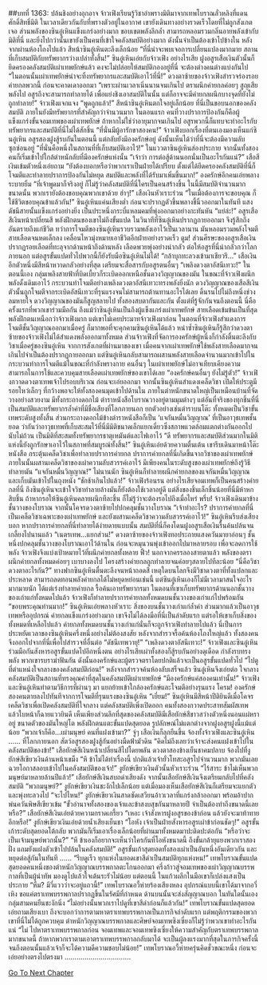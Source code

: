 ##บทที่ 1363: ปล้นชิงอย่างอุกอาจ
จ้าวเฟิงเรียนรู้วิชาอำพรางมิติมาจากเทพโบราณลั่วหลิงที่แดนศักดิ์สิทธิ์มิติ ในเวลาเดียวกันกับที่พรางตัวอยู่ในอากาศ เขายังเดินทางอย่างรวดเร็วโดยที่ไม่ถูกสังเกตเจอ
ส่วนพลังของซินอู๋เหินแข็งแกร่งอย่างมาก ขอบเขตพลังลึกล้ำ สามารถหลอมรวมกลิ่นอายพลังเข้ากับมิติที่นี่ และยิ่งไปกว่านั้นเขายังเป็นคนที่เข้าใจคลังสมบัติอย่างมาก ดังนั้นจำเป็นต้องเข้าไปข้างใน
หลังจากผ่านห้องโถงไปแล้ว สีหน้าซินอู๋เหินตะลึงเล็กน้อย
“ที่นี่น่าจะพบเจอการเปลี่ยนแปลงมากมาย สถานที่เก็บสมบัติกับทรัพยากรว่างเปล่าทั้งสิ้น!”
ซินอู๋เหินเอ่ยกับจ้าวเฟิง
อย่างไรเสีย ฝูงอสูรเสือเงินตัวนั้นก็ยึดครองคลังสมบัติเผ่าเทพยักษ์แล้ว คงจะไม่ปล่อยให้สมบัติกองอยู่ที่นี่ จะต้องต่างคนต่างแบ่งกันไป
“ในตอนนั้นเผ่าเทพยักษ์น่าจะทิ้งทรัพยากรและสมบัติเอาไว้ที่นี่!”
ดวงตาซ้ายของจ้าวเฟิงสำรวจร่องรอยค่ายกลพวกนี้ ก่อนจะคาดเดาออกมา
“เพราะผ่านเวลาเนิ่นนานจนเกินไป ตราผนึกค่ายกลค่อยๆ สูญเสียพลังไป อสูรถึงจะสามารถทำลายได้ เพื่อแย่งชิงเอาสมบัติในนั้น แต่ก็อาจจะมีค่ายกลผนึกบางจุดที่ยังไม่ถูกทำลาย!”
จ้าวเฟิงแจกแจง
“พูดถูกแล้ว!”
สีหน้าซินอู๋เหินตกใจอยู่เล็กน้อย
ที่นี่เป็นขอบนอกของคลังสมบัติ ภายในยังมีทรัพยากรที่สำคัญกว่าจำนวนมาก
ในตอนแรก คนที่วางปราการป้องกันก็คือผู้แข็งแกร่งขั้นจอมเทพของเผ่าเทพยักษ์ ถ้าหากไม่ใช่ว่าอายุมากจนเกินไป อสูรพวกนี้ก็แทบจะทำอะไรกับทรัพยากรและสมบัติที่นี่ไม่ได้สักชิ้น
“ที่นั่นมีผู้อารักขาสองคน!”
จ้าวเฟิงบอกเรื่องที่ตนเองมองเห็นแก่ซินอู๋เหิน
อสูรสองฝูงสู้รบกันในตอนนี้ แต่กลับยังมีองครักษ์อยู่ ดังนั้นเห็นได้ว่าที่นี่จะต้องมีความลับซุกซ่อนอยู่
“ที่นั่นคือหนึ่งในสถานที่ที่เก็บสมบัติเอาไว้!”
ในแววตาซินอู๋เหินส่องประกาย
จากนั้นทั้งสองคนก็เริ่มเข้าไปใกล้ตำหนักลับที่มีองครักษ์แห่งนั้น
“เจ้าว่า การต่อสู้ด้านนอกนั่นเป็นอะไรกันแน่?”
เสือสีเงินเข้มตัวหนึ่งเอ่ยถาม
“ยังต้องบอกหรือว่าพวกเราเป็นฝ่ายได้เปรียบ ตั้งแต่ได้ยึดครองคลังสมบัติที่นี่ก็โจมตีและทำลายปราการป้องกันไม่หยุด สมบัติและพลังที่ได้รับมาเพิ่มขึ้นมาก!”
องครักษ์อีกคนเอ่ยพลางระบายยิ้ม
“ที่เจ้าพูดมาก็จริงอยู่ ก็ไม่รู้ว่าคลังสมบัติที่นี่ใครเป็นคนสร้างขึ้น ในนี้มีสมบัติจำนวนมากขนาดนั้น พวกเรายังต้องขอบคุณพวกเขาด้วย ฮ่าๆ!”
เสือเงินหัวเราะร่วน
“ในเมื่อต้องการจะขอบคุณ ก็ใช้ชีวิตขอบคุณข้าแล้วกัน!”
ซินอู๋เหินแค่นเสียงต่ำ ก่อนจะปรากฏตัวขึ้นพลางชี้นิ้วออกมาในทันที
แสงดัชนีสายนั้นแข็งแกร่งอย่างยิ่ง เป็นประหนึ่งกระบี่แหลมคมที่พุ่งออกมาอย่างกะทันหัน
“แย่ล่ะ!”
อสูรเสือสีเงินหน้าเปลี่ยนสี
พลังฝึกตนของเขาไม่ถึงขั้นแปด ในวินาทีที่ซินอู๋เหินปรากฏกายออกมา จึงรู้สึกถึงอันตรายถึงแก่ชีวิต
ทว่าการโจมตีของซินอู๋เหินรวบรวมพลังเอาไว้เป็นเวลานาน มันหลอมรวมพลังโจมตีสายเลือดจนหดเล็กลง เคลื่อนไหวมุ่งหมายเอาชีวิตอีกฝ่ายอย่างรวดเร็ว
ตูม!
ส่วนศีรษะของอสูรเสือเงินปรากฏรอยเลือดที่ทะลุจากด้านหน้าถึงด้านหลัง เลือดพวยพุ่งอย่างน่ากลัว
ต่อให้อสูรที่นี่น่ากลัวกว่าโลกภายนอก แต่อสูรขั้นแปดทั่วไปพวกนี้ก็ยังรับมือซินอู๋เหินไม่ได้!
“กล้าบุกทะลวงเข้ามาเชียวรึ…”
เสือเงินอีกตัวหนึ่งมีสีหน้าหวาดกลัวอย่างที่สุด เตรียมจะสื่อสารกับอสูรตนอื่นๆ
“เพลิงดวงตาอัสนีเทวะ!”
ในตอนนี้เอง กลุ่มเพลิงสายฟ้าที่บิดเบี้ยวก็ระเบิดออกเหนือชั้นดวงวิญญาณของมัน
ในขณะที่จ้าวเฟิงผนึกพลังดั้งเดิมเอาไว้ กระบวนท่าโจมตีอย่างเพลิงดวงตาอัสนีเทวะทรงพลังยิ่งนัก
ดวงวิญญาณของเสือสีเงินตัวนั้นถูกโจมตีจากระเบิดอัสนีเทวะที่รุนแรงจนไม่สามารถต้านทานอะไรได้เลย
ดิ้นรนไปไม่ถึงหนึ่งช่วงลมหายใจ ดวงวิญญาณของมันก็สูญสลายไป
ทั้งสองสบตากันและกัน ตั้งแต่ที่รู้จักกันจนถึงตอนนี้ นี่คือครั้งแรกที่พวกเขาร่วมมือกัน
ถึงแม้ว่าซินอู๋เหินเป็นถึงผู้แข็งแกร่งเผ่าเทพยักษ์ สายเลือดเข้มข้นเป็นที่สุด พลังฝึกตนเหนือกว่าจ้าวเฟิงมาก แต่เขาไม่เคยประมาทจ้าวเฟิงมาก่อน
ในตอนที่จ้าวเฟิงสำแดงการโจมตีชั้นวิญญาณออกมาเมื่อครู่ ก็มากพอที่จะคุกคามซินอู๋เหินได้แล้ว
หนำซ้ำซินอู๋เหินก็รู้สึกว่าดวงตาซ้ายของจ้าวเฟิงไม่ได้สำแดงพลังออกมาทั้งหมด
ส่วนจ้าวเฟิงที่จัดการองครักษ์ผู้หนึ่งก็กำลังตื่นตะลึงกับวิชาเมื่อครู่ของซินอู๋เหิน
จากการสังเกตที่ผ่านมาของเขา เมื่อคนจากเผ่าเทพยักษ์ใช้พลังสายเลือดมากจนเกินไปจำเป็นต้องปรากฏกายออกมา
แต่ซินอู๋เหินกลับสามารถผสานพลังสายเลือดจำนวนมากเข้าไปในกระบวนท่าการโจมตีแม้ในขณะที่กำลังพรางกาย
คนอื่นๆ ในเผ่าเทพยักษ์ไม่อาจเทียบเคียงความสามารถในการใช้และควบคุมสายเลือดเผ่าเทพยักษ์ของเขาได้เลย
“องครักษ์คนอื่นๆ ยังไม่รู้ตัว!”
จ้าวเฟิงกวาดดวงตาเทพเจ้าไปรอบบริเวณ ก่อนจะเอ่ยออกมา
จากนั้นซินอู๋เหินสำแดงเคล็ดวิชา เปิดให้ประตูมีรอยโหว่เล็กๆ ที่กว้างพอจะให้ทั้งสองคนมุดเข้าไปด้านใน
ภายในตำหนักขนาดใหญ่เป็นเหมือนบ้านที่จัดวางอย่างสวยงาม มีทั้งกระถางดอกไม้ ตำราหนังสือโบราณวางอยู่ตามมุมต่างๆ
แต่อันที่จริงของทุกชิ้นที่นี่เป็นสมบัติและทรัพยากรล้ำค่าที่มีชื่อเสียงที่โลกภายนอก
ยกตัวอย่างเช่นตำราบนโต๊ะ ทั้งหมดเป็นวิชาขั้นเทพระดับสูงทั้งสิ้น ส่วนกระถางดอกไม้ข้างตำราหนังสือก็เป็น ‘แจกันหมื่นวิญญาณ’ ที่เป็นอาวุธเทพชั้นยอด ว่ากันว่าอาวุธเทพที่เก็บสะสมไว้ที่นี่มีมิติขนาดเล็กแยกเดี่ยวซึ่งสภาพแวดล้อมแตกต่างกันออกไปนับไม่ถ้วน เป็นมิติที่สะสมทั้งทรัพยากรธาตุเหมันต์และไฟเอาไว้
“ดี ทรัพยากรและสมบัติส่วนมากในมิติแห่งนี้ยังถูกรักษาเอาไว้ในสภาพที่สมบูรณ์ทั้งสิ้น!”
ซินอู๋เหินเอ่ยด้วยความตื่นเต้น
เขารีบเดินมาหน้าโต๊ะหนังสือ กระตุ้นเคล็ดวิชาเพื่อทำลายปราการค่ายกล
ปราการค่ายกลที่นี่เกิดขึ้นจากวิชาของเผ่าเทพยักษ์ ภายในนั้นผสานเคล็ดวิชาของเผ่าความลับสวรรค์เอาไว้ มีเพียงคนในระดับสูงของเผ่าเทพยักษ์ถึงรู้วิธีทำลายมัน
“แจกันหมื่นวิญญาณ!”
ไม่นานนัก ซินอู๋เหินก็ทำลายผนึกค่ายกลของแจกันหมื่นวิญญาณ และเก็บมันเข้าไปในถุงหนัง
“ชักช้าเกินไปแล้ว!”
จ้าวเฟิงร้อนรน
อย่างไรเสียจอมเทพก็เป็นคนสร้างค่ายกลที่นี่ ถึงซินอู๋เหินจะเข้าใจวิชาทำลายล้างมันก็ยังต้องใช้เวลาอยู่ดี
แต่สิ่งของชิ้นเล็กชิ้นน้อยที่นี่มีห้าหกสิบชิ้น ถ้าหากรอให้ซินอู๋เหินคลายผนึกทีละชิ้น ก็ไม่รู้ว่าจะต้องรอไปถึงเมื่อไหร่
พรึ่บ!
จ้าวเฟิงเดินมาข้างชั้นวางของโบราณ จากนั้นโคจรดวงตาซ้ายไปปกคลุมชั้นวางโบราณ
“เจ้าทำอะไร? ปราการค่ายกลที่นี่เป็นเคล็ดวิชาเฉพาะของเผ่าเทพยักษ์ และยังผสานเคล็ดวิชาความลับสวรรค์เอาไว้!”
ซินอู๋เหินรีบส่งเสียงบอก
หากปราการค่ายกลที่นี่ทำลายได้ง่ายดายแบบนั้น สมบัติที่นี่ก็คงโดนฝูงอสูรเสือเงินรื้นค้นปล้นจนเกลี้ยงไปนานแล้ว
“เนตรเทพ…แยกส่วน!”
ดวงตาซ้ายของจ้าวเฟิงทอประกายแสงควันมายาอ่อนๆ ชั้นหนึ่งปกคลุมชั้นวางของโบราณเอาไว้ด้านใน ก่อนจะหมุนวนพุ่งเข้าออกไปมาหลายรอบ
เพื่อจะลดการใช้พลัง จ้าวเฟิงจึงแบ่งเป้าหมายไว้ที่ผนึกค่ายกลทั้งหลาย
ฟิ้ว!
นอกจากครรลองสายตาแล้ว พลังของตราผนึกค่ายกลทั้งหมดค่อยๆ เบาบางลงไป โครงสร้างค่ายกลถูกทำลายจนค่อยๆสลายไปทีละน้อย
“นี่คือวิชาดวงตาอะไรกัน?”
ทางฟากซินอู๋เหินตื่นตะลึงจนหน้าถอดสี
เหตุใดบนโลกจึงมีวิชาดวงตาที่ทั้งแปลกและประหลาด สามารถลดทอนพลังค่ายกลได้ไม่หยุดหย่อนเช่นนี้
แต่ซินอู๋เหินเองก็ไม่มีเวลามาสนใจอะไรมากมายนัก ได้แต่เร่งทำลายค่ายกล รื้อค้นเอาทรัพยากรมา
ในตอนที่เขาเก็บทรัพยากรด้านนอกชั้นวางของเก่าแก่ทั้งหมดไปแล้ว จ้าวเฟิงก็ทำลายปราการค่ายกลทั้งหมดบนชั้นวางของเก่าแก่ไปพร้อมกัน
“ขอบพระคุณท่านมาก!”
ซินอู๋เหินเอ่ยพลางหัวเราะ
สิ่งของบนชั้นวางเก่าแก่ล้ำค่า ส่วนมากแล้วเป็นอาวุธเทพหรืออุปกรณ์ ค่ายกลแข็งแกร่งอย่างมาก เขาจึงไม่ได้ลงมือที่นี่เป็นลำดับแรก
แต่รอให้เขาเก็บสิ่งของทั้งหมดที่เหลือไปแล้ว ค่ายกลทั้งหมดบนชั้นวางเก่าแก่นั่นก็จะถูกจ้าวเฟิงทำลายไปแล้ว
นี่เป็นการประหยัดเวลาของซินอู๋เหินครึ่งหนึ่งอย่างไม่ต้องสงสัย
หลังจากสำรวจรื้อค้นห้องโถงใหญ่แล้ว ทั้งสองคนจึงออกไปจากที่นี่เพื่อไปสำรวจที่อื่นต่อ
“ดัชนีเทพวายุ!”
“เพลิงดวงตาอัสนีเทวะ!”
จ้าวเฟิงและซินอู๋เหินร่วมมือกันสังหารอสูรขั้นแปดไปอีกหนึ่งตน
อย่างไรเสียเผ่าทั้งสองก็สู้รบกันอย่างดุเดือด กำลังรบทรงพลัง พวกเขารบราฆ่าฟันกัน ดังนั้นองครักษ์และผู้ตรวจตราโดยปกติแล้วจะเป็นอสูรขั้นแปดทั่วไป
“ไปดูที่ตำแหน่งใจกลางของคลังสมบัติก่อน!”
หลังจากสำรวจค้นห้องลับเสร็จแล้ว ซินอู๋เหินจึงเอ่ยต่อ
ใจกลางคลังสมบัติเป็นสถานที่ทรงคุณค่าที่สุดในคลังสมบัติเผ่าเทพยักษ์
“มีองครักษ์แค่สองคนเท่านั้น!”
จ้าวเฟิงและซินอู๋เหินทำตามวิธีการที่ผ่านๆ มา แยกย้ายเข้าใกล้องครักษ์และโจมตีอย่างรุนแรง
โครม!
องครักษ์สองคนตายลงไปทันทีจากการโจมตีที่รุนแรงของซินอู๋เหิน
“เยี่ยม!”
ซินอู๋เหินมีสีหน้าปีติยินดีเมื่อโคจรเคล็ดวิชาเพื่อเปิดคลังสมบัติที่ใจกลาง
แต่คลังสมบัติเพิ่งเปิดออก คนทั้งสองกวาดประสาทสัมผัสเทพ แล้วใบหน้าก็ฉายแววยินดี
เห็นเพียงส่วนลึกที่สุดของคลังสมบัติมีเสือยักษ์สีขาวสว่างตัวหนึ่งนอนแผ่หราอยู่ ขนาดตัวของมันใหญ่โต พลังฝึกตนแตะขั้นแปดสุดยอด รูปลักษณ์ไม่แตกต่างจากฝูงอสูรฝูงนี้แม้แต่น้อย
“พวกเจ้าก็คือ…เผ่ามนุษย์ คนที่แฝงเข้ามา?”
จู่ๆ เสือเงินก็ลุกยืนขึ้น จ้องทั้งจ้าวเฟิงและซินอู๋เหิน
……
ที่โลกภายนอก สัตว์อสูรสองฝูงสู้กันอย่างมืดฟ้ามัวดิน
“คิดไม่ถึงเลยว่าเจ้าจะส่งคนแฝงเข้าไปในคลังสมบัติของข้า!”
เสือยักษ์สีเงินหน้าเปลี่ยนสีไปโดยพลัน ดวงตาสองข้างเย็นชาคมปลาบ จ้องไปที่งูยักษ์สีเขียวเงินด้านหน้าเขม็ง
“หึ ข้าไม่ได้ทำเรื่องนี้ ปกติแล้วเจ้ายั่วโทสะอสูรไปจำนวนมาก พวกมันเลยฉวยโอกาสลอบเข้าไปในคลังสมบัติของเจ้า!”
งูยักษ์เขียวเงินตัวนั้นหัวเราะร่วน
“ไร้สาระ ข้าไม่เห็นพวกมนุษย์มาหลายล้านปีแล้ว!”
เสือยักษ์สีเงินสบถด่าเสียงดัง จากนั้นเสือยักษ์สีเงินจึงเตรียมกลับไปที่คลังสมบัติ
“พวกมนุษย์?”
งูยักษ์เขียวเงินชะงักไปเล็กน้อย แต่เมื่อมองเห็นเสือยักษ์สีเงินก็เตรียมจะแยกตัวและพุ่งทะลวงไป
“จะไปไหน!”
งูยักษ์เขียวเงินสาดซัดเสวียนอ้าวเวลาที่แกร่งกล้าออกมา พร้อมอ้าปากพ่นควันพิษสีเขียวเข้ม
“ขั้วอำนาจทั้งสองของเจ้าและข้าสงบสุขกันมาหลายปี จำเป็นต้องทำถึงขนาดนี้เลยหรือ?”
เสือยักษ์สีเงินเอ่ยด้วยความกราดเกรี้ยว
“เหอะ เจ้าสังหารฝูงอสูรของข้าก่อน แล้วยังจะมาท้าทายอีกหรือ!”
งูยักษ์เขียวเงินเอ่ยด้วยน้ำเสียงเย็นชา
“โอหัง เจ้าเป็นฝ่ายสังหารอสูรเผ่าข้าก่อนชัดๆ!”
อสูรขั้นเก้าระดับสุดยอดโต้กลับ
พวกมันก็เริ่มเอาเรื่องเล็กน้อยที่ผ่านมาทั้งหมดมาปะติดปะต่อกัน
“หรือว่าจะเป็นเจ้ามนุษย์พวกนั้น?”
“หึ ข้าเองก็อยากจะเห็นว่าใครกันที่โอหังขนาดนี้ ถึงขั้นกล้ายุแยงพวกเราสองฝั่ง แถมยังแฝงตัวเข้าไปปล้นในคลังสมบัติ!”
อสูรขั้นเก้าสุดยอดทั้งสองเผ่าเป็นอันหนึ่งอันเดียวกัน และหยุดต่อสู้กันในทันที
……
“รีบดูเร็ว ทุกแห่งในยอดเขาสีดำเป็นสมบัติทุกแห่งหน!”
เทพโบราณขั้นแปดสุดยอดคนหนึ่งของตำหนักวิญญาณบรรพกาลตะโกนออกมา
ครึ่งก้าวสู่จอมเทพของเผ่าวิญญาณบรรพกาลที่เป็นผู้นำทัพ มองดูไปแล้วใจเต้นระรัวไม่น้อย
แต่ตอนนี้ ในแก้วผลึกในมือเขาก็เปล่งแสงเป็นประกาย
“หืม? มีวี่แววว่าจะอยู่แถวนี้!”
เทพโบราณอวี้ห่ายร้องเสียงหลง
อุปกรณ์แบบนี้เขาได้มาจากอวี่เหิง ขอแค่ตราเทพบรรพกาลปรากฏขึ้นในรัศมีที่กำหนด ด้านบนนั้นจะส่งสัญญาณบอก
ในทันใดนั้นเอง กลุ่มสามคนยืนชะงักนิ่ง
“ไม่อย่างนั้นพวกเราไปดูที่เขาสีดำก่อนก็แล้วกัน!”
เทพโบราณขั้นแปดสุดยอดเอ่ยถามเสียงเบา
ถึงจะบอกว่าการตามหาตราเทพบรรพกาลเป็นภารกิจลำดับแรก แต่พฤติกรรมของพวกเขาที่นี่ไม่ได้ถูกควบคุม ตำหนักวิญญาณบรรพกาลและศิษย์จอมเทพซิงเซี่ยงก็ไม่รู้ว่าพวกเขาทำอะไรกันแน่
“ไม่ ไปหาตราเทพบรรพกาลก่อน จอมเทพและจอมเทพซิงเซี่ยงให้ความสำคัญกับตราเทพบรรพกาลมากขนาดนี้ ถ้าหากพวกเราตามเอาตราเทพบรรพกาลกลับมาได้ จะเป็นผู้ลงแรงมากที่สุดในภารกิจครั้งนี้ จนถึงตอนนั้นแล้วเจ้าก็จะได้ความดีความชอบไม่น้อย!”
เทพโบราณอวี้ห่ายครุ่นคิดชั่วขณะหนึ่ง ก่อนจะเอ่ยอย่างตรงไปตรงมา
.................................


[Go To Next Chapter]( ./220.md)